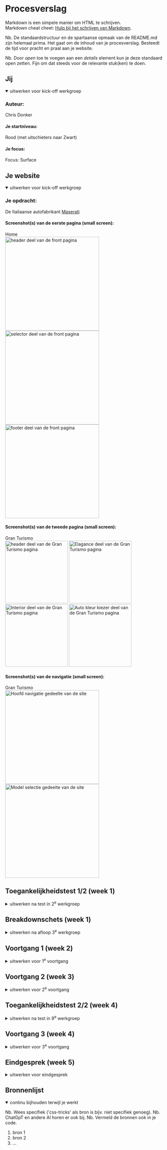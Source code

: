 # Procesverslag
Markdown is een simpele manier om HTML te schrijven.  
Markdown cheat cheet: [Hulp bij het schrijven van Markdown](https://github.com/adam-p/markdown-here/wiki/Markdown-Cheatsheet).

Nb. De standaardstructuur en de spartaanse opmaak van de README.md zijn helemaal prima. Het gaat om de inhoud van je procesverslag. Besteedt de tijd voor pracht en praal aan je website.

Nb. Door *open* toe te voegen aan een *details* element kun je deze standaard open zetten. Fijn om dat steeds voor de relevante stuk(ken) te doen.





## Jij

<details open>
  <summary>uitwerken voor kick-off werkgroep</summary>

  ### Auteur:
  Chris Donker

  #### Je startniveau:
  Rood (met uitschieters naar Zwart)

  #### Je focus:
  Focus: Surface
 
</details>





## Je website

<details open>
  <summary>uitwerken voor kick-off werkgroep</summary>

  ### Je opdracht:
  De Italiaanse autofabrikant  <a href="https://www.maserati.com/global/en">Maserati</a> 
 

  #### Screenshot(s) van de eerste pagina (small screen): 
  Home<br> 
  <img src="images/verslag/Frontpage-header.png" width="300vw" alt="header deel van de front pagina">
  <img src="images/verslag/Frontpage-selector.png" width="300vw" alt="selector deel van de front pagina">
  <img src="images/verslag/Frontpage-footer.png" width="300vw" alt="footer deel van de front pagina">

  #### Screenshot(s) van de tweede pagina (small screen):
  Gran Turismo<br>
  <img src="images/verslag/Secpage-header.png" width="200vw" alt="header deel van de Gran Turismo pagina">
  <img src="images/verslag/Secpage-elagance.png" width="200vw" alt="Elagance deel van de Gran Turismo pagina">
  <img src="images/verslag/Secpage-interior.png" width="200vw" alt="Interior deel van de Gran Turismo pagina">
  <img src="images/verslag/Secpage-colorpicker.png" width="200vw" alt="Auto kleur kiezer deel van de Gran Turismo pagina">
 

  #### Screenshot(s) van de navigatie (small screen):
  Gran Turismo <br>
  <img src="images/verslag/nav-overview.png" width="300vw" alt="Hoofd navigatie gedeelte van de site">
  <img src="images/verslag/nav-modelselect.png" width="300vw" alt="Model selectie gedeelte van de site">
</details>



## Toegankelijkheidstest 1/2 (week 1)

<details>
  <summary>uitwerken na test in 2<sup>e</sup> werkgroep</summary>

  ### Bevindingen
  Lijst met je bevindingen die in de test naar voren kwamen:
  <ul>
    <li>
      De site van Maserati is echt niet te gebruiken voor mensen die gebruik maken van een screenreader.<br> De tab werkt niet op de navigatie & afbeeldingen hebben geen alt tekst.
    </li>
    <li>
      De site is een grote heksen ketel aan divs, op plekken waar het heel logisch en handig is om een section of article te zetten of al helemaal om een lijstje te maken staan divs.
    </li>
    <li>
      De site maakt veel gebruik van bewegend beeldmateriaal, materiaal dat uitzichzelf gaat spelen met het geluid aan, en vaak is de knop om het uit te zetten niet zo 123 te vinden.
    </li>
  </ul>

</details>



## Breakdownschets (week 1)

<details>
  <summary>uitwerken na afloop 3<sup>e</sup> werkgroep</summary>

  ### Footer: 
  <img src="images/verslag/Breakdown-footer.png" width="500vw" alt="breakdown van de footer">

  ### Dynamisch Slider): 
  <img src="images/verslag/Breakdown-slider.png" width="500vw" alt="breakdown van een dynamische slider">

  ### Static Section: 
  <img src="images/verslag/Breakdown-folgore.png" width="500vw" alt="breakdown van een statisch deel op de pagina">

</details>





## Voortgang 1 (week 2)

<details>
  <summary>uitwerken voor 1<sup>e</sup> voortgang</summary>

  ### Stand van zaken
  Deze week ben ik begonnen met het goed zetten van mijn website, ik was hier voor al begonnen met het los ontdekken van
  de verschillende sytstemen die ik voor mijn opdracht nodig heb. Na het toepassen van de breakdown schets op de hoofdpagina
  ,zag ik dat dit betere manier is om mijn html te gaan opstarten.

  Hamburger menu (HTML & CSS)
  Het hamburger menu is opgeboud uit een drietal span's die zo doormiddel van css gedraaid worden om van een hamburger shape naar een kruis shape te veranderen, en natuurlijk ook weer terug. <br>
  <img src="images/verslag/hamburger spans.png" width="200vw" alt="Hamburger icon zoals te zien op de site">
  <img src="images/verslag/open-nav.png" width="200vw" alt="Wanneer de navigatie geopend is">
  <img src="images/verslag/hamburger-html.png" width="200vw" alt="De html waaruit de hamburger op gebaseerd is">
  <img src="images/verslag/hamburger-css-rotation.png" width="200vw" alt="De css code die ervoor zorgt dat de spans draaien">



  ### Agenda voor meeting
  samen met je groepje opstellen

  | Safa                                | Daan                              | Red                            | Chris            |
  | ---                                 | ---                               | ---                            | ---              |
  | Css selectors                       | foto/beeld schalen per format     | Gif/Filmpje Responsive maken   | animated sliders |
  | Beeld Materiaal van site downloaden | -                                 | -                              | scroll animaties |
  | -                                   | -                                 | -                              | -                |


  ### Verslag van meeting
  hier na afloop snel de uitkomsten van de meeting vastleggen

  - punt 1
  - punt 2
  - nog een punt
  - ...

</details>





## Voortgang 2 (week 3)

<details>
  <summary>uitwerken voor 2<sup>e</sup> voortgang</summary>

  ### Stand van zaken
  hier dit ging goed & dit was lastig (neem ook screenshots op van delen van je website en code)


  ### Agenda voor meeting
  samen met je groepje opstellen

  | student 1      | student 2          | student 3    | student 4        |
  | ---            | ---                | ---          | ---              |
  | dit bespreken  | en dit             | en ik dit    | en dan ik dat    |
  | en dat ook nog | dit als er tijd is | nog een punt | dit wil ik zeker |
  | ...            | ...                | ...          | ...              |


  ### Verslag van meeting
  hier na afloop snel de uitkomsten van de meeting vastleggen

  - punt 1
  - punt 2
  - nog een punt
- ...

</details>





## Toegankelijkheidstest 2/2 (week 4)

<details>
  <summary>uitwerken na test in 9<sup>e</sup> werkgroep</summary>

  ### Bevindingen
  Lijst met je bevindingen die in de test naar voren kwamen (geef ook aan wat er verbeterd is):

</details>





## Voortgang 3 (week 4)

<details>
  <summary>uitwerken voor 3<sup>e</sup> voortgang</summary>

  ### Stand van zaken
  hier dit ging goed & dit was lastig (neem ook screenshots op van delen van je website en code)


  ### Agenda voor meeting
  samen met je groepje opstellen

  | student 1      | student 2          | student 3    | student 4        |
  | ---            | ---                | ---          | ---              |
  | dit bespreken  | en dit             | en ik dit    | en dan ik dat    |
  | en dat ook nog | dit als er tijd is | nog een punt | dit wil ik zeker |
  | ...            | ...                | ...          | ...              |


  ### Verslag van meeting
  hier na afloop snel de uitkomsten van de meeting vastleggen

  - punt 1
  - punt 2
  - nog een punt
  - ...

</details>





## Eindgesprek (week 5)

<details>
  <summary>uitwerken voor eindgesprek</summary>

  ### Je uitkomst - karakteristiek screenshots:
  <img src="readme-images/dummy-plaatje.jpg" width="375px" alt="uitomst opdracht 1">


  ### Dit ging goed/Heb ik geleerd: 
  Korte omschrijving met plaatjes

  <img src="readme-images/dummy-plaatje.jpg" width="375px" alt="top">


  ### Dit was lastig/Is niet gelukt:
  Korte omschrijving met plaatjes

  <img src="readme-images/dummy-plaatje.jpg" width="375px" alt="bummer">
</details>





## Bronnenlijst

<details open>
  <summary>continu bijhouden terwijl je werkt</summary>

  Nb. Wees specifiek ('css-tricks' als bron is bijv. niet specifiek genoeg). 
  Nb. ChatGpT en andere AI horen er ook bij.
  Nb. Vermeld de bronnen ook in je code.

  1. bron 1
  2. bron 2
  3. ...

</details>
